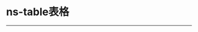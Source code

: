 # ns-table表格
---
<Common-Democode title="基本用法" >
  <Docs-table-index></Docs-table-index>
  <highlight-code slot="codeText" lang="vue">
    <template>
        <div style="width:100%">
            <ns-table
            :formList="formList"
            :btnList="btnList"
            :testBtn="testBtn"
            :permit="filterBtn"
            :pagination="false"
            :operationsConfig="{
            onlyShowIcon:false
            }"
            :operations="operations"
            :tableData="tableData"
            :columns="columns"
            ></ns-table>
        </div>
        </template>
        <script>
        export default {
        data() {
            return {
            permissionBtn: { add: '创建', del: '删除' },
            formList: [
                {
                prop: 'name',
                label: '姓名'
                },
                {
                prop: 'name1',
                label: '哈哈'
                },
                {
                prop: 'name5',
                label: '下达'
                }
            ],
            btnList: [
                {
                text: '权限add',
                click: this.btn1Click,
                code: 'add'
                },
                {
                text: '没取到1',
                click: this.btn1Click,
                code: 'rer'
                }
            ],
            columns: [
                {
                prop: 'name',
                label: '姓名'
                },
                {
                prop: 'date',
                label: '日期'
                },
                {
                prop: 'address',
                label: '地址'
                }
            ],
            tableData: [
                {
                date: '2016-05-02',
                name: '王小虎',
                address: '上海市普陀区金沙江路 1518 弄'
                },
                {
                date: '2016-05-04',
                name: '王小虎',
                address: '上海市普陀区金沙江路 1517 弄'
                },
                {
                date: '2016-05-01',
                name: '王小虎',
                address: '上海市普陀区金沙江路 1519 弄'
                },
                {
                date: '2016-05-03',
                name: '王小虎',
                address: '上海市普陀区金沙江路 1516 弄'
                }
            ],
            operations: [
                {
                icon: 'el-icon-delete',
                text: '新增',
                code: 'add'
                },
                {
                icon: 'el-icon-delete',
                text: '删除',
                code: 'del'
                }
            ]
            }
        },
        methods: {
            btn1Click() {
                this.$message({
                    message: '点击啦'
                })
            },
            filterBtn(code) {
            return this.permissionBtn[code]
            }
        }
        }
        </script>
        <style lang="scss">
        table {
        margin: 0;
        }
        </style>
  </highlight-code>
</Common-Democode>



